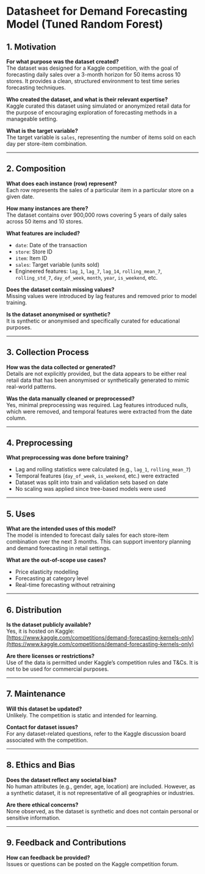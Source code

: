 # Datasheet for Demand Forecasting Model (Tuned Random Forest)

## 1. Motivation

**For what purpose was the dataset created?**  
The dataset was designed for a Kaggle competition, with the goal of forecasting daily sales over a 3-month horizon for 50 items across 10 stores. It provides a clean, structured environment to test time series forecasting techniques.

**Who created the dataset, and what is their relevant expertise?**  
Kaggle curated this dataset using simulated or anonymized retail data for the purpose of encouraging exploration of forecasting methods in a manageable setting.

**What is the target variable?**  
The target variable is `sales`, representing the number of items sold on each day per store-item combination.

---

## 2. Composition

**What does each instance (row) represent?**  
Each row represents the sales of a particular item in a particular store on a given date.

**How many instances are there?**  
The dataset contains over 900,000 rows covering 5 years of daily sales across 50 items and 10 stores.

**What features are included?**  
- `date`: Date of the transaction  
- `store`: Store ID  
- `item`: Item ID  
- `sales`: Target variable (units sold)  
- Engineered features: `lag_1`, `lag_7`, `lag_14`, `rolling_mean_7`, `rolling_std_7`, `day_of_week`, `month`, `year`, `is_weekend`, etc.

**Does the dataset contain missing values?**  
Missing values were introduced by lag features and removed prior to model training.

**Is the dataset anonymised or synthetic?**  
It is synthetic or anonymised and specifically curated for educational purposes.

---

## 3. Collection Process

**How was the data collected or generated?**  
Details are not explicitly provided, but the data appears to be either real retail data that has been anonymised or synthetically generated to mimic real-world patterns.

**Was the data manually cleaned or preprocessed?**  
Yes, minimal preprocessing was required. Lag features introduced nulls, which were removed, and temporal features were extracted from the date column.

---

## 4. Preprocessing

**What preprocessing was done before training?**  
- Lag and rolling statistics were calculated (e.g., `lag_1`, `rolling_mean_7`)  
- Temporal features (`day_of_week`, `is_weekend`, etc.) were extracted  
- Dataset was split into train and validation sets based on date  
- No scaling was applied since tree-based models were used  

---

## 5. Uses

**What are the intended uses of this model?**  
The model is intended to forecast daily sales for each store-item combination over the next 3 months. This can support inventory planning and demand forecasting in retail settings.

**What are the out-of-scope use cases?**  
- Price elasticity modelling  
- Forecasting at category level  
- Real-time forecasting without retraining

---

## 6. Distribution

**Is the dataset publicly available?**  
Yes, it is hosted on Kaggle:  
[https://www.kaggle.com/competitions/demand-forecasting-kernels-only](https://www.kaggle.com/competitions/demand-forecasting-kernels-only)

**Are there licenses or restrictions?**  
Use of the data is permitted under Kaggle’s competition rules and T&Cs. It is not to be used for commercial purposes.

---

## 7. Maintenance

**Will this dataset be updated?**  
Unlikely. The competition is static and intended for learning.

**Contact for dataset issues?**  
For any dataset-related questions, refer to the Kaggle discussion board associated with the competition.

---

## 8. Ethics and Bias

**Does the dataset reflect any societal bias?**  
No human attributes (e.g., gender, age, location) are included. However, as a synthetic dataset, it is not representative of all geographies or industries.

**Are there ethical concerns?**  
None observed, as the dataset is synthetic and does not contain personal or sensitive information.

---

## 9. Feedback and Contributions

**How can feedback be provided?**  
Issues or questions can be posted on the Kaggle competition forum.